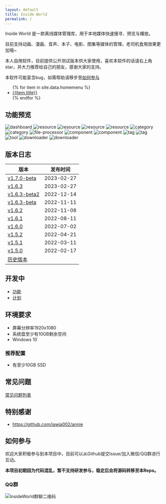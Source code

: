 ```yaml
---
layout: default
title: Inside World
permalink: /
---
```


Inside World 是一款离线媒体管理库，用于本地媒体快速搜寻、预览与播放。

目前支持动画、漫画、音声、本子、电影、图集等媒体的管理，老司机食用效果更加哦~

本人自用软件，目前提供公开测试版本供大家使用，喜欢本软件的话请右上角star，并大力推荐给自己的朋友，感谢大家的支持。

本软件可能富含bug，如需帮助请移步至[如何参与](#如何参与)

<ul>
{% for item in site.data.homemenu %}
    <li>
        <a href="#{{item.title}}">{{item.title}}</a>
    </li>
{% endfor %}
</ul>

## 功能预览
![dashboard](/img/dashboard.png)
![resource](/img/resource-1.png)
![resource](/img/resource-filter.png)
![resource](/img/resource-detail-lists-1.png)
![resource](/img/resource-detail-2.png)
![category](/img/category.png)
![category](/img/category-setup-wizard-2.png)
![file-processor](/img/file-processor-basic.png)
![component](/img/category-component-2.png)
![component](/img/category-component-3.png)
![tag](/img/tag-1.png)
![tag](/img/tag-2.png)
![tool](/img/tool-frequent.png)
![downloader](/img/downloader-1.png)
![downloader](/img/downloader-2.png)

## 版本日志

| 版本 | 发布时间 |
| ------------- | ------------- |
| [v1.7.0-beta](https://github.com/anobaka/InsideWorld/milestone/30) | 2023-02-27 |
| [v1.6.3](https://github.com/anobaka/InsideWorld/milestone/32) | 2023-02-27 |
| [v1.6.3-beta2](https://github.com/anobaka/InsideWorld/releases/tag/v1.6.3-beta2) | 2022-12-14 |
| [v1.6.3-beta](https://github.com/anobaka/InsideWorld/releases/tag/v1.6.3-beta) | 2022-11-11 |
| [v1.6.2](https://github.com/anobaka/InsideWorld/releases/tag/v1.6.2) | 2022-11-08 |
| [v1.6.1](https://github.com/anobaka/InsideWorld/releases/tag/v1.6.1) | 2022-08-11 |
| [v1.6.0](https://github.com/anobaka/InsideWorld/releases/tag/v1.6.0) | 2022-07-02 |
| [v1.5.2](https://github.com/Bakabase/InsideWorld/releases/tag/v1.5.2) | 2022-04-21 |
| [v1.5.1](https://github.com/Bakabase/InsideWorld/releases/tag/v1.5.1) | 2022-03-11 |
| [v1.5.0](https://github.com/Bakabase/InsideWorld/releases/tag/v1.5.0) | 2022-02-17 |
| [历史版本](https://github.com/anobaka/InsideWorld/releases) | |

## 开发中

+ [功能](https://github.com/Bakabase/InsideWorld/milestones)
+ [计划](https://github.com/Bakabase/InsideWorld/projects/1)

## 环境要求

+ 屏幕分辨率1920x1080
+ 系统盘至少有10GB剩余空间
+ Windows 10

### 推荐配置

+ 有至少10GB SSD

## 常见问题

[常见问题列表](https://github.com/Bakabase/InsideWorld/issues?q=is%3Aissue+sort%3Aupdated-desc+is%3Aclosed+label%3Adocumentation)

## 特别感谢

+ https://github.com/iawia002/annie

## 如何参与

欢迎大家积极参与到本项目中，目前可以从Github提交Issue/加入微信/QQ群进行互动。

**本项目初期因为代码混乱，暂不支持研发参与，稳定后会将源码转移至本Repo。**

### QQ群

![InsideWorld群聊二维码](https://user-images.githubusercontent.com/2888789/146117768-7d92af78-37ca-426e-a820-97b896b591eb.png)
